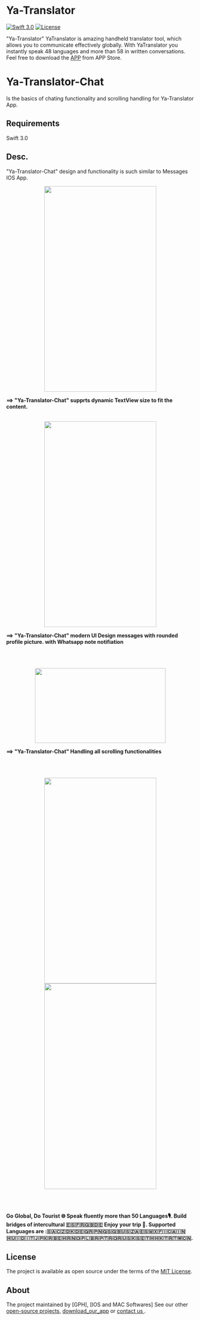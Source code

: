 # Ya-Translator
 
[![Swift 3.0](https://img.shields.io/badge/Swift-3.0-orange.svg?style=flat)](https://swift.org/)
[![License](https://img.shields.io/cocoapods/l/ParallaxView.svg)](https://github.com/PGSSoft/ParallaxView/LICENSE.md)


"Ya-Translator" YaTranslator is amazing handheld translator tool, which allows you to communicate effectively globally. With YaTranslator you instantly speak 48 languages and more than 58 in written conversations. Feel free to download the [APP](https://itunes.apple.com/us/app/ya-translator/id1188700401?mt=8) from APP Store.
 
# Ya-Translator-Chat


Is the basics of chating functionality and scrolling handling for Ya-Translator App.
 
## Requirements

Swift 3.0

## Desc. 

"Ya-Translator-Chat" design and functionality is such similar to Messages IOS App.

 <div align="center">
 
   <img src="http://mawaeed.96.lt/uploads/ichat-gif.gif" height="550" width="300">
  </div>  

 
 <B> ==> "Ya-Translator-Chat" supprts dynamic TextView size to fit the content. </B>
 <br><br>
 <div align="center">
 
  <img src="http://mawaeed.96.lt/uploads/DynamicTapping.png" height="550" width="300">
 
  </div>  

 
<B> ==> "Ya-Translator-Chat" modern UI Design messages with rounded profile picture. with Whatsapp note notifiation</B>

   <br><br>
  
 <div align="center">
 
  <img src="http://mawaeed.96.lt/uploads/MessageDesign.png" height="200" width="350">
 
 
  </div>
  
<B> ==> "Ya-Translator-Chat" Handling all scrolling functionalities </B>

 <div align="center">

 <br><br>

 <figure>
  <img src="http://mawaeed.96.lt/uploads/ScrollDesign1.png" height="550" width="300">
   <img src="http://mawaeed.96.lt/uploads/ScrollDesign2.png" height="550" width="300">
</figure>

 
  </div>
 <br><br>
 
 
<B> Go Global, Do Tourist 🌐
Speak fluently more than 50 Languages🎙.
Build bridges of intercultural 🇪🇸🇫🇷🇬🇧🇩🇪
Enjoy your trip 🌴.
Supported Languages are :🇸🇦🇨🇿🇩🇰🇩🇪🇬🇷🇵🇳🇬🇸🇬🇧🇺🇸🇿🇦🇪🇸🇲🇽🇫🇮🇨🇦🇮🇳🇭🇺🇮🇩🇮🇹🇯🇵🇰🇷🇧🇪🇭🇷🇳🇴🇵🇱🇧🇷🇵🇹🇷🇴🇷🇺🇸🇰🇸🇪🇹🇭🇭🇰🇹🇷🇹🇼🇨🇳.</B>
  
 
## License

The project is available as open source under the terms of the [MIT License](http://opensource.org/licenses/MIT).

 
## About

The project maintained by [GPH], [IOS and MAC Softwares]
See our other [open-source projects](https://itunes.apple.com/us/app/iweather-fc/id1178484560?mt=8), [download_our_app](https://itunes.apple.com/us/app/ya-translator/id1188700401?mt=8) or [contact us ](https://twitter.com/MIhmouda).

